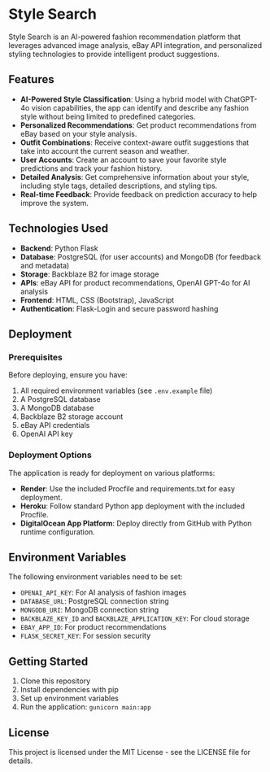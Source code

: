 # Style Search

Style Search is an AI-powered fashion recommendation platform that leverages advanced image analysis, eBay API integration, and personalized styling technologies to provide intelligent product suggestions.

## Features

- **AI-Powered Style Classification**: Using a hybrid model with ChatGPT-4o vision capabilities, the app can identify and describe any fashion style without being limited to predefined categories.
- **Personalized Recommendations**: Get product recommendations from eBay based on your style analysis.
- **Outfit Combinations**: Receive context-aware outfit suggestions that take into account the current season and weather.
- **User Accounts**: Create an account to save your favorite style predictions and track your fashion history.
- **Detailed Analysis**: Get comprehensive information about your style, including style tags, detailed descriptions, and styling tips.
- **Real-time Feedback**: Provide feedback on prediction accuracy to help improve the system.

## Technologies Used

- **Backend**: Python Flask
- **Database**: PostgreSQL (for user accounts) and MongoDB (for feedback and metadata)
- **Storage**: Backblaze B2 for image storage
- **APIs**: eBay API for product recommendations, OpenAI GPT-4o for AI analysis
- **Frontend**: HTML, CSS (Bootstrap), JavaScript
- **Authentication**: Flask-Login and secure password hashing

## Deployment

### Prerequisites

Before deploying, ensure you have:

1. All required environment variables (see `.env.example` file)
2. A PostgreSQL database
3. A MongoDB database
4. Backblaze B2 storage account
5. eBay API credentials
6. OpenAI API key

### Deployment Options

The application is ready for deployment on various platforms:

- **Render**: Use the included Procfile and requirements.txt for easy deployment.
- **Heroku**: Follow standard Python app deployment with the included Procfile.
- **DigitalOcean App Platform**: Deploy directly from GitHub with Python runtime configuration.

## Environment Variables

The following environment variables need to be set:

- `OPENAI_API_KEY`: For AI analysis of fashion images
- `DATABASE_URL`: PostgreSQL connection string
- `MONGODB_URI`: MongoDB connection string
- `BACKBLAZE_KEY_ID` and `BACKBLAZE_APPLICATION_KEY`: For cloud storage
- `EBAY_APP_ID`: For product recommendations
- `FLASK_SECRET_KEY`: For session security

## Getting Started

1. Clone this repository
2. Install dependencies with pip
3. Set up environment variables
4. Run the application: `gunicorn main:app`

## License

This project is licensed under the MIT License - see the LICENSE file for details.
